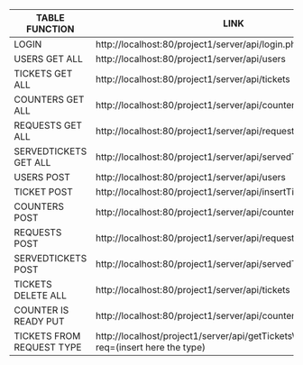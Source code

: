 | TABLE FUNCTION        | LINK                                                             | METHOD |
|-----------------------|------------------------------------------------------------------|--------|
| LOGIN                 | http://localhost:80/project1/server/api/login.php                | POST   |
| USERS GET ALL         | http://localhost:80/project1/server/api/users                    | GET    |
| TICKETS GET ALL       | http://localhost:80/project1/server/api/tickets                  | GET    |
| COUNTERS GET ALL      | http://localhost:80/project1/server/api/counters                 | GET    |
| REQUESTS GET ALL      | http://localhost:80/project1/server/api/requests                 | GET    |
| SERVEDTICKETS GET ALL | http://localhost:80/project1/server/api/servedTickets            | GET    |
| USERS POST            | http://localhost:80/project1/server/api/users                    | POST   |
| TICKET POST           | http://localhost:80/project1/server/api/insertTicketsWithType    | POST   |
| COUNTERS POST         | http://localhost:80/project1/server/api/counters                 | POST   |
| REQUESTS POST         | http://localhost:80/project1/server/api/requests                 | POST   |
| SERVEDTICKETS POST    | http://localhost:80/project1/server/api/servedTickets            | POST   |
| TICKETS DELETE ALL    | http://localhost:80/project1/server/api/tickets                  | DELETE |
| COUNTER IS READY PUT  | http://localhost:80/project1/server/api/counterReady/{couterId}  | PUT    |
| TICKETS FROM REQUEST TYPE  | http://localhost/project1/server/api/getTicketsWithRequestType?req=(insert here the type) | GET    |